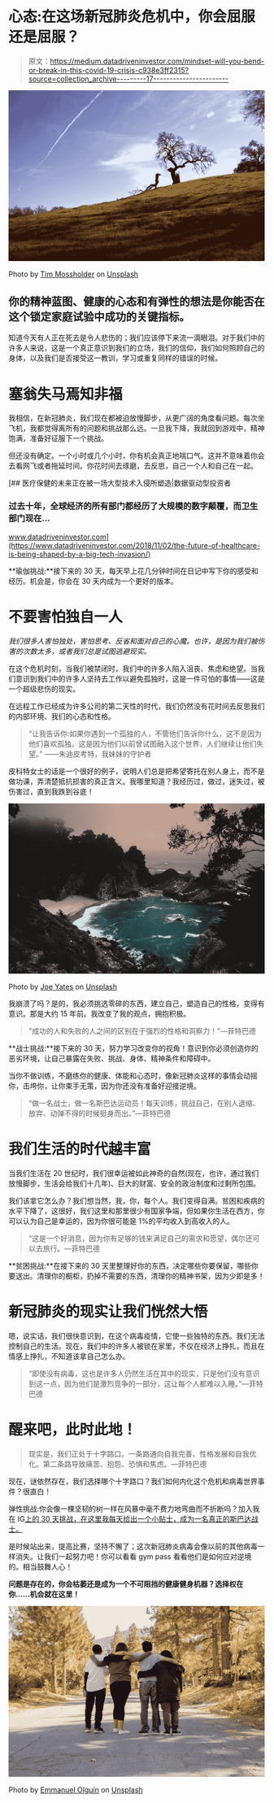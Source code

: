 # 心态:在这场新冠肺炎危机中，你会屈服还是屈服？

> 原文：<https://medium.datadriveninvestor.com/mindset-will-you-bend-or-break-in-this-covid-19-crisis-c938e3ff2315?source=collection_archive---------17----------------------->

![](img/f72be9c32dfbf6eec0779780b4bf599e.png)

Photo by [Tim Mossholder](https://unsplash.com/@timmossholder?utm_source=unsplash&utm_medium=referral&utm_content=creditCopyText) on [Unsplash](https://unsplash.com/s/photos/broken-tree?utm_source=unsplash&utm_medium=referral&utm_content=creditCopyText)

## 你的精神蓝图、健康的心态和有弹性的想法是你能否在这个锁定家庭试验中成功的关键指标。

知道今天有人正在死去是令人悲伤的；我们应该停下来流一滴眼泪。对于我们中的许多人来说，这是一个真正意识到我们的立场，我们的信仰，我们如何照顾自己的身体，以及我们是否接受这一教训，学习或重复同样的错误的时候。

# 塞翁失马焉知非福

我相信，在新冠肺炎，我们现在都被迫放慢脚步，从更广阔的角度看问题。每次坐飞机，我都觉得离所有的问题和挑战那么远。一旦我下降，我就回到游戏中，精神饱满，准备好征服下一个挑战。

但还没有确定。一个小时或几个小时，你有机会真正地喘口气。这并不意味着你会去看网飞或者拖延时间。你花时间去琢磨，去反思，自己一个人和自己在一起。

[](https://www.datadriveninvestor.com/2018/11/02/the-future-of-healthcare-is-being-shaped-by-a-big-tech-invasion/) [## 医疗保健的未来正在被一场大型技术入侵所塑造|数据驱动型投资者

### 过去十年，全球经济的所有部门都经历了大规模的数字颠覆，而卫生部门现在…

www.datadriveninvestor.com](https://www.datadriveninvestor.com/2018/11/02/the-future-of-healthcare-is-being-shaped-by-a-big-tech-invasion/) 

**瑜伽挑战:**接下来的 30 天，每天早上花几分钟时间在日记中写下你的感受和经历。机会是，你会在 30 天内成为一个更好的版本。

# 不要害怕独自一人

*我们很多人害怕独处，害怕思考、反省和面对自己的心魔。也许，是因为我们被伤害的次数太多，或者我们总是试图逃避现实。*

在这个危机时刻，当我们被禁闭时，我们中的许多人陷入沮丧、焦虑和绝望。当我们意识到我们中的许多人坚持去工作以避免孤独时，这是一件可怕的事情——这是一个超级悲伤的现实。

在远程工作已经成为许多公司的第二天性的时代，我们仍然没有花时间去反思我们的内部环境、我们的心态和性格。

> “让我告诉你:如果你遇到一个孤独的人，不管他们告诉你什么，这不是因为他们喜欢孤独。这是因为他们以前曾试图融入这个世界，人们继续让他们失望。”
> ――朱迪皮考特，我妹妹的守护者

皮科特女士的话是一个很好的例子，说明人们总是把希望寄托在别人身上，而不是做功课，弄清楚抵抗损害的真正含义。我哪里知道？我经历过，做过，迷失过，被伤害过，直到我跌到谷底！

![](img/f99a459a9792f5102d67d8f993c0470d.png)

Photo by [Joe Yates](https://unsplash.com/@josephyates_?utm_source=unsplash&utm_medium=referral&utm_content=creditCopyText) on [Unsplash](https://unsplash.com/s/photos/big-tree?utm_source=unsplash&utm_medium=referral&utm_content=creditCopyText)

我崩溃了吗？是的，我必须挑选零碎的东西，建立自己，塑造自己的性格，变得有意识。那是大约 15 年前。我改变了我的观点，拥抱积极。

> "成功的人和失败的人之间的区别在于强烈的性格和洞察力！"—菲特巴德

**战士挑战:**接下来的 30 天，努力学习改变你的视角！意识到你必须创造你的恶劣环境，让自己暴露在失败、挑战、身体、精神条件和障碍中。

当你不做训练，不磨练你的健康、体能和心态时，像新冠肺炎这样的事情会动摇你，击垮你，让你束手无策，因为你还没有准备好迎接逆境。

> “做一名战士，做一名斯巴达运动员！每天训练，挑战自己，在别人退缩、放弃、动弹不得的时候挺身而出。”—菲特巴德

# 我们生活的时代越丰富

当我们生活在 20 世纪时，我们很幸运被如此神奇的自然(现在，也许，通过我们放慢脚步，生活会给我们十几年)、巨大的财富、安全的政治制度和过剩所包围。

我们该拿它怎么办？我们想当然，我，你，每个人。我们变得自满。贫困和疾病的水平下降了，这很好，我们这里和那里很少有国家争端，但如果你生活在西方，你可以认为自己是幸运的，因为你很可能是 1%的平均收入到高收入的人。

> “这是一个好消息，因为你有足够的钱来满足自己的需求和愿望，偶尔还可以去旅行。—菲特巴德

**贫困挑战:**在接下来的 30 天里整理好你的东西，决定哪些你要保留，哪些你要送出。清理你的橱柜，扔掉不需要的东西，清理你的精神书架，因为少即是多！

# 新冠肺炎的现实让我们恍然大悟

嗯，说实话，我们很快意识到，在这个病毒疫情，它使一些独特的东西。我们无法控制自己的生活。现在，我们中的许多人被锁在家里，不仅在经济上挣扎，而且在情感上挣扎，不知道该拿自己怎么办。

> “即使没有病毒，这也是许多人仍然生活在其中的现实，只是他们没有意识到这一点，因为他们是激烈竞争的一部分，这让每个人都难以入睡。”—菲特巴德

# 醒来吧，此时此地！

> 现实是，我们正处于十字路口。一条路通向自我完善、性格发展和自我优化。第二条路导致痛苦、抱怨、恐惧和焦虑。—菲特巴德

现在，谜依然存在，我们选择哪个十字路口？我们如何内化这个危机和病毒世界事件？很直白！

弹性挑战:你会像一棵坚韧的树一样在风暴中毫不费力地弯曲而不折断吗？加入我在 IG[上的 30 天挑战，在这里我每天给出一个小贴士，成为一名真正的斯巴达战士。](https://www.instagram.com/fitbudd88/)

是时候站出来，提高比赛，坚持不懈了；这次新冠肺炎病毒会像以前的其他病毒一样消失。让我们一起努力吧！你可以看看 gym pass 看看他们是如何应对逆境的。相当鼓舞人心！

**问题是存在的，你会枯萎还是成为一个不可阻挡的健康健身机器？选择权在你……机会就在这里！**

![](img/57f95401df67a34a2dcc10a0cc5b4fc7.png)

Photo by [Emmanuel Olguín](https://unsplash.com/@emman16ol?utm_source=unsplash&utm_medium=referral&utm_content=creditCopyText) on [Unsplash](https://unsplash.com/s/photos/big-tree?utm_source=unsplash&utm_medium=referral&utm_content=creditCopyText)